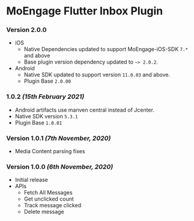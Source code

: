 # MoEngage Flutter Inbox Plugin

### Version 2.0.0
- iOS 
    - Native Dependencies updated to support MoEngage-iOS-SDK `7.*` and above
    - Base plugin version dependency updated to `~> 2.0.2`.
- Android 
    - Native SDK updated to support version `11.0.03` and above.
    - Plugin Base `2.0.00`

### 1.0.2 *(15th February 2021)*
- Android artifacts use manven central instead of Jcenter.
- Native SDK version `5.3.1`
- Plugin Base `1.0.01`

### Version 1.0.1  *(7th November, 2020)*

- Media Content parsing fixes

### Version 1.0.0  *(6th November, 2020)*

- Initial release
- APIs
  - Fetch All Messages
  - Get unclicked count
  - Track message clicked
  - Delete message
